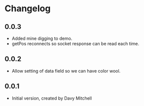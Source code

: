 # Changelog

## 0.0.3

- Added mine digging to demo.
- getPos reconnects so socket response can be read each time.

## 0.0.2

- Allow setting of data field so we can have color wool.

## 0.0.1

- Initial version, created by Davy Mitchell
